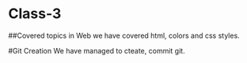 # Class-3

##Covered topics in Web
we have covered html, colors and css styles.

#Git Creation
We have managed to cteate, commit git.

